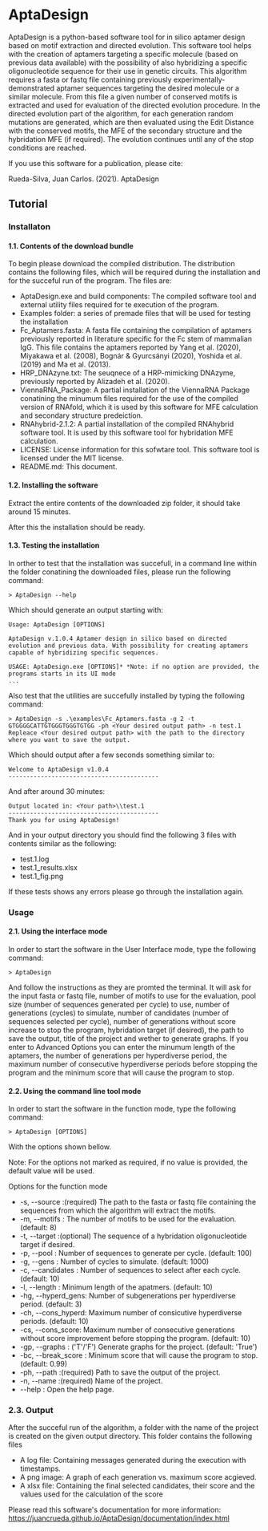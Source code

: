 # AptaDesign
AptaDesign is a python-based software tool for in silico aptamer design based on motif extraction and directed evolution. This software tool helps with the creation of aptamers targeting a specific molecule (based on previous data available) with the possibility of also hybridizing a specific oligonucleotide sequence for their use in genetic circuits.
This algorithm requires a fasta or fastq file containing previously experimentally-demonstrated aptamer sequences targeting the desired molecule or a similar molecule. From this file a given number of conserved motifs is extracted and used for evaluation of the directed evolution procedure.
In the directed evolution part of the algorithm, for each generation random mutations are generated, which are then evaluated using the Edit Distance with the conserved motifs, the MFE of the secondary structure and the hybridation MFE (if required). The evolution continues until any of the stop conditions are reached.

If you use this software for a publication, please cite:

Rueda-Silva, Juan Carlos. (2021). AptaDesign

## Tutorial
### Installaton
#### 1.1. Contents of the download bundle
To begin please download the compiled distribution. The distribution contains the following files, which will be required during the installation and for the succeful run of the program. The files are:
- AptaDesign.exe and build components: The compiled software tool and external utility files required for te execution of the program.
- Examples folder: a series of premade files that will be used for testing the installation
- Fc_Aptamers.fasta: A fasta file containing the compilation of aptamers previously reported in literature specific for the Fc stem of mammalian IgG. This file contains the aptamers reported by Yang et al. (2020), Miyakawa et al. (2008), Bognár & Gyurcsányi (2020), Yoshida et al. (2019) and Ma et al. (2013).
- HRP_DNAzyne.txt: The seuqnece of a HRP-mimicking DNAzyme, previously reported by Alizadeh et al. (2020).
- ViennaRNA_Package: A partial installation of the ViennaRNA Package conatining the minumum files required for the use of the compiled version of RNAfold, which it is used by this software for MFE calculation and secondary structure predeiction.
- RNAhybrid-2.1.2: A partial installation of the compiled RNAhybrid software tool. It is used by this software tool for hybridation MFE calculation.
- LICENSE: License information for this sofwtare tool. This software tool is licensed under the MIT license.
- README.md: This document.

#### 1.2. Installing the software
Extract the entire contents of the downloaded zip folder, it should take around 15 minutes.

After this the installation should be ready.


#### 1.3. Testing the installation
In orther to test that the installation was succefull, in a command line within the folder conatining the downloaded files, please run the following command:

```
> AptaDesign --help
```

Which should generate an output starting with:

```
Usage: AptaDesign [OPTIONS]

AptaDesign v.1.0.4 Aptamer design in silico based on directed evolution and previous data. With possibility for creating aptamers capable of hybridizing specific sequences.

USAGE: AptaDesign.exe [OPTIONS]* *Note: if no option are provided, the programs starts in its UI mode
...
```

Also test that the utilities are succefully installed by typing the following command:

```
> AptaDesign -s .\examples\Fc_Aptamers.fasta -g 2 -t GTGGGGCATTGTGGGTGGGTGTGG -ph <Your desired output path> -n test.1
Repleace <Your desired output path> with the path to the directory where you want to save the output.
```


Which should output after a few seconds something similar to:

```
Welcome to AptaDesign v1.0.4
------------------------------------------
```

And after around 30 minutes:

```
Output located in: <Your path>\\test.1
------------------------------------------
Thank you for using AptaDesign!
```

And in your output directory you should find the following 3 files with contents similar as the following:

- test.1.log
- test.1_results.xlsx
- test.1_fig.png

If these tests shows any errors please go through the installation again.


### Usage
#### 2.1. Using the interface mode
In order to start the software in the User Interface mode, type the following command:

```
> AptaDesign
```

And follow the instructions as they are promted the terminal. It will ask for the input fasta or fastq file, number of motifs to use for the evaluation, pool size (number of sequences generated per cycle) to use, number of generations (cycles) to simulate, number of candidates (number of sequences selected per cycle), number of generations without score increase to stop the program, hybridation target (if desired), the path to save the output, title of the project and wether to generate graphs. If you enter to Advanced Options you can enter the minumum length of the aptamers, the number of generations per hyperdiverse period, the maximum number of consecutive hyperdiverse periods before stopping the program and the minimum score that will cause the program to stop.


#### 2.2. Using the command line tool mode
In order to start the software in the function mode, type the following command:

```
> AptaDesign [OPTIONS]
```

With the options shown bellow.

Note: For the options not marked as required, if no value is provided, the default value will be used.

Options for the function mode
- -s, --source :(required) The path to the fasta or fastq file containing the sequences from which the algorithm will extract the motifs.
- -m, --motifs : The number of motifs to be used for the evaluation. (default: 8)
- -t, --target :(optional) The sequence of a hybridation oligonucleotide target if desired.
- -p, --pool : Number of sequences to generate per cycle. (default: 100)
- -g, --gens : Number of cycles to simulate. (default: 1000)
- -c, --candidates : Number of sequences to select after each cycle. (default: 10)
- -l, --length : Minimum length of the apatmers. (default: 10)
- -hg, --hyperd_gens: Number of subgenerations per hyperdiverse period. (default: 3)
- -ch, --cons_hyperd: Maximum number of consicutive hyperdiverse periods. (default: 10)
- -cs, --cons_score: Maximum number of consecutive generations without score improvement before stopping the program. (default: 10)
- -gp, --graphs : ('T'/'F') Generate graphs for the project. (default: 'True')
- -bc, --break_score : Minimum score that will cause the program to stop. (default: 0.99)
- -ph, --path :(required) Path to save the output of the project.
- -n, --name :(required) Name of the project.
- --help : Open the help page.

### 2.3. Output
After the succeful run of the algorithm, a folder with the name of the project is created on the given output directory. This folder contains the following files

- A log file: Containing messages generated during the execution with timestamps.
- A png image: A graph of each generation vs. maximum score acgieved.
- A xlsx file: Containing the final selected candidates, their score and the values used for the calculation of the score

Please read this software's documentation for more information: https://juancrueda.github.io/AptaDesign/documentation/index.html
